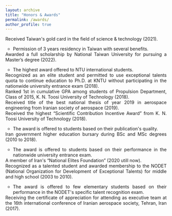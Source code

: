 ```yaml
---
layout: archive
title: "Honors & Awards"
permalink: /awards/
author_profile: true
---
```

<html>
<head>
<style>
ul.demo {
  list-style-type: none;
  list-style-image: url("https://user-images.githubusercontent.com/117890455/204692837-314439e2-1063-4c03-b8f0-3b5fa4e45199.png");
  margin: 0;
  padding: 0;
}
</style>
</head>

<body>
<p></p>
<ul class="demo" align="justify">
  <li>Received Taiwan's gold card in the field of science & technology (2021).</li>
  <ul>
  <li> Permission of 3 years residency in Taiwan with several benefits.</li>
</ul>
</ul>
<ul class="demo" align="justify">
  Awarded a full scholarship by National Taiwan University for pursuing a Master’s degree (2022).
<ul>
        <li align="justify"> The highest award offered to NTU international students.</li>
</ul>
</ul>  
<ul class="demo" align="justify">
  <li> Recognized as an elite student and permitted to use exceptional talents quota to continue education to Ph.D. at KNTU without participating in the nationwide university entrance exam (2018).</li>
</ul>         
<ul class="demo" align="justify">
  <li> Ranked 1st in cumulative GPA among students of Propulsion Department, Class of 2015, K. N. Toosi University of Technology (2018).</li>
</ul>
<ul class="demo" align="justify">
  <li> Received title of the best national thesis of year 2019 in aerospace engineering from Iranian society of aerospace (2019).</li>
</ul>
<ul class="demo" align="justify">
   Received the highest “Scientific Contribution Incentive Award” from K. N. Toosi University of Technology (2018).
<ul>
    <li align="justify"> The award is offered to students based on their publication's quality.</li>
  </ul>
  </ul>
 <ul class="demo" align="justify">
  Iran government higher education bursary during BSc and MSc degrees (2010 to 2018).
 <ul>
    <li align="justify"> The award is offered to students based on their performance in the nationwide university entrance exam.</li>
  </ul>
  </ul>
  <ul class="demo" align="justify">
 <li> A member of Iran's “National Elites Foundation” (2020 utill now).</li>
</ul>
<ul class="demo" align="justify">
  Recognized as a talented student and awarded membership to the NODET (National Organization for Development of Exceptional Talents) for middle and high school (2003 to 2010).
<ul>
    <li align="justify"> The award is offered to few elementary students based on their performance in the NODET's specific talent recognition exam. </li>
  </ul>
  </ul>
  <ul class="demo" align="justify">
  <li> Receiving the certificate of appreciation for attending as executive team at the 16th international conference of Iranian aerospace society, Tehran, Iran (2017).</li>
</ul>

  </body>
</html>
